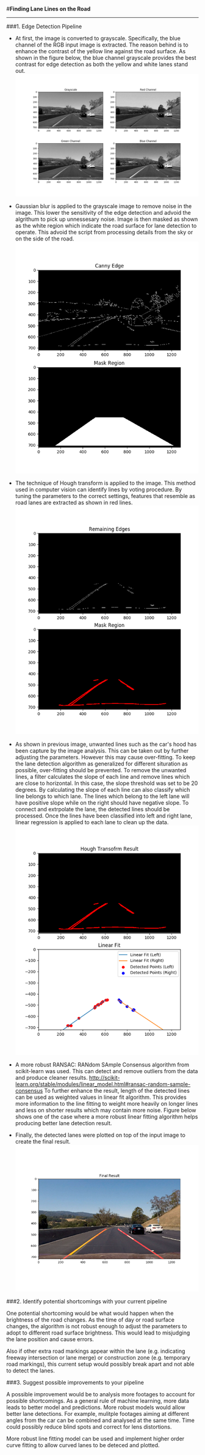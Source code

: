 #**Finding Lane Lines on the Road** 

[//]: # (Image References)

[image1]: ./markdown_images/figure_1.png "Grayscale"
[image2]: ./markdown_images/figure_2.png "Canny"
[image3]: ./markdown_images/figure_3.png "Hough"
[image4]: ./markdown_images/figure_4.png "Linear"
[image5]: ./markdown_images/figure_5.png "Result"
---

###1. Edge Detection Pipeline

* At first, the image is converted to grayscale. Specifically, the blue channel of the RGB input image is extracted. The reason behind is to enhance the contrast of the yellow line against the road surface. As shown in the figure below, the blue channel grayscale provides the best contrast for edge detection as both the yellow and white lanes stand out. 
![RGB Channel Comparison][image1]

* Gaussian blur is applied to the grayscale image to remove noise in the image. This lower the sensitivity of the edge detection and advoid the algrithum to pick up unnessesary noise. Image is then masked as shown as the white region which indicate the road surface for lane detection to operate. This advoid the script from processing details from the sky or on the side of the road. 
![Canny Edge and Mask][image2]

* The technique  of Hough transform is applied to the image. This method used in computer vision can identify lines by voting procedure. By tuning the parameters to the correct settings, features  that resemble as road lanes are extracted as shown in red lines. 
![Hough Transformation][image3]

* As shown in previous image, unwanted lines such as the car's hood has been capture by the image analysis. This can be taken out by further adjusting the parameters. However this may cause over-fitting. To keep the lane detection algorithm as generalized for different situration as possible, over-fitting should be prevented. To remove the unwanted lines, a filter calculates the slope of each line and remove lines which are close to horizontal. In this case, the slope threshold was set to be 20 degrees. By calculating the slope of each line can also classify which line belongs to which lane. The lines which belong to the left lane will have positive slope while on the right should have negative slope.
To connect and extrpolate the lane, the detected lines should be processed. Once the lines have been classified into left and right lane, linear regression is applied to each lane to clean up the data. 
![Linear Fit][image4]

* A more robust RANSAC: RANdom SAmple Consensus algorithm from scikit-learn was used. This can detect and remove outliers from the data and produce cleaner results.
http://scikit-learn.org/stable/modules/linear_model.html#ransac-random-sample-consensus 
To further enhance the result, length of the detected lines can be used as weighted values in linear fit algorithm. This provides more information to the line fitting to weight more heavily on longer lines and less on shorter results which may contain more noise. 
Figure below shows one of the case where a more robust linear fitting algorithm helps producing better lane detection result.

* Finally, the detected lanes were plotted on top of the input image to create the final result.
![Result][image5]



###2. Identify potential shortcomings with your current pipeline

One potential shortcoming would be what would happen when the brightness of the road changes. As the time of day or road surface changes, the algorithm is not robust enough to adjust the parameters to adopt to different road surface brightness. This would lead to misjudging the lane position and cause errors. 

Also if other extra road markings appear within the lane (e.g. indicating freeway intersection or lane merge) or construction zone (e.g. temporary road markings), this current setup would possibly break apart and not able to detect the lanes.


###3. Suggest possible improvements to your pipeline

A possible improvement would be to analysis more footages to account for possible shortcomings. As a general rule of machine learning, more data leads to better model and predictions. More robust models would allow better lane detections. For example, mulitple footages aiming at different angles from the car can be combined and analysed at the same time. Time could possibly reduce blind spots and correct for lens distortions. 

More robust line fitting model can be used and implement higher order curve fitting to allow curved lanes to be deteced and plotted. 

